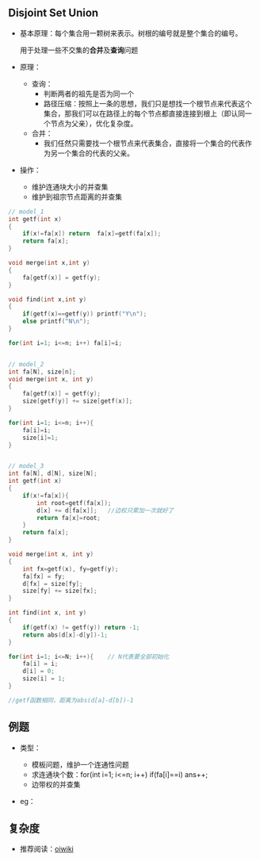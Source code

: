 ## Disjoint Set Union

- 基本原理：每个集合用一颗树来表示。树根的编号就是整个集合的编号。

    用于处理一些不交集的**合并**及**查询**问题

- 原理：
    
    - 查询：
        - 判断两者的祖先是否为同一个
        - 路径压缩：按照上一条的思想，我们只是想找一个根节点来代表这个集合，那我们可以在路径上的每个节点都直接连接到根上（即认同一个节点为父亲），优化复杂度。
    - 合并：
        - 我们任然只需要找一个根节点来代表集合，直接将一个集合的代表作为另一个集合的代表的父亲。
    
- 操作：

    - 维护连通块大小的并查集
    - 维护到祖宗节点距离的并查集

```c++
// model_1
int getf(int x)
{
	if(x!=fa[x]) return  fa[x]=getf(fa[x]);
	return fa[x];
}

void merge(int x,int y)
{
	fa[getf(x)] = getf(y);
}

void find(int x,int y)
{
	if(getf(x)==getf(y)) printf("Y\n");
	else printf("N\n");
}

for(int i=1; i<=n; i++) fa[i]=i;


// model_2
int fa[N], size[n];
void merge(int x, int y)
{
    fa[getf(x)] = getf(y);
    size[getf(y)] += size[getf(x)];
}

for(int i=1; i<=n; i++){
    fa[i]=i;
    size[i]=1;
}


// model_3
int fa[N], d[N], size[N];
int getf(int x)
{
	if(x!=fa[x]){
		int root=getf(fa[x]);
		d[x] += d[fa[x]];	//边权只累加一次就好了
        return fa[x]=root;
    } 
    return fa[x];
}

void merge(int x, int y)
{
	int fx=getf(x), fy=getf(y);
    fa[fx] = fy;
    d[fx] = size[fy];
    size[fy] += size[fx];
}

int find(int x, int y)
{
    if(getf(x) != getf(y)) return -1;
    return abs(d[x]-d[y])-1;
}

for(int i=1; i<=N; i++){	// N代表要全部初始化
    fa[i] = i;
    d[i] = 0;
    size[i] = 1;
}

//getf函数相同，距离为abs(d[a]-d[b])-1
```

## 例题

- 类型：

    - 模板问题，维护一个连通性问题
    - 求连通块个数：for(int i=1; i<=n; i++) if(fa[i]==i) ans++;
    - 边带权的并查集

- eg：

    

## 复杂度

- 推荐阅读：[oiwiki](https://oi-wiki.org/ds/dsu-complexity/)
